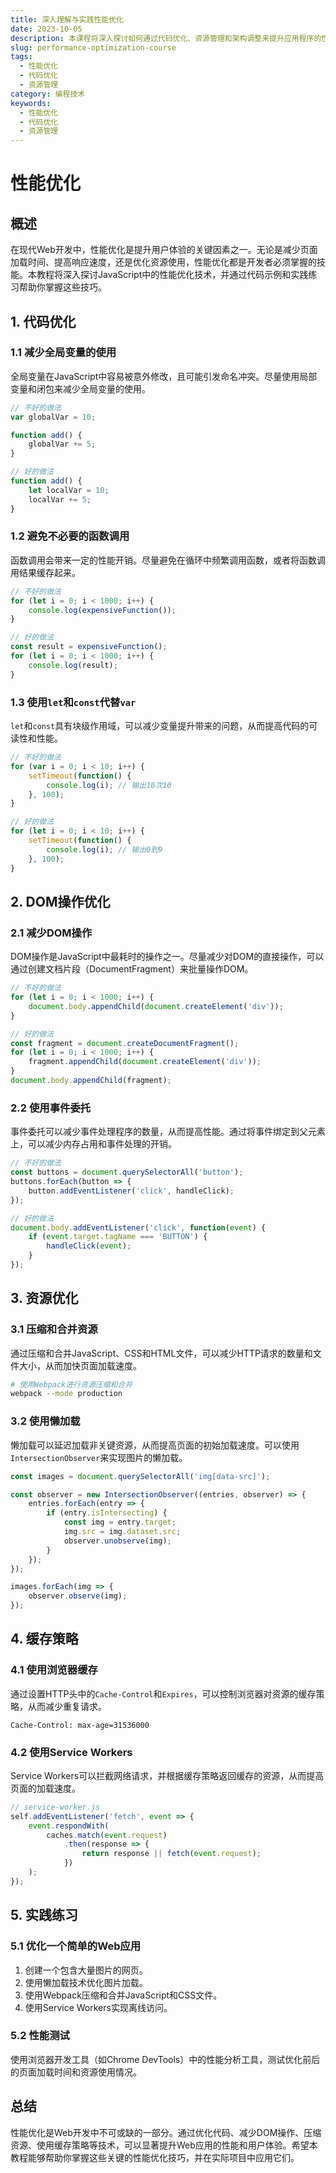 ```yaml
---
title: 深入理解与实践性能优化
date: 2023-10-05
description: 本课程将深入探讨如何通过代码优化、资源管理和架构调整来提升应用程序的性能，涵盖前端和后端的多方面优化策略。
slug: performance-optimization-course
tags:
  - 性能优化
  - 代码优化
  - 资源管理
category: 编程技术
keywords:
  - 性能优化
  - 代码优化
  - 资源管理
---
```


# 性能优化

## 概述

在现代Web开发中，性能优化是提升用户体验的关键因素之一。无论是减少页面加载时间、提高响应速度，还是优化资源使用，性能优化都是开发者必须掌握的技能。本教程将深入探讨JavaScript中的性能优化技术，并通过代码示例和实践练习帮助你掌握这些技巧。

## 1. 代码优化

### 1.1 减少全局变量的使用

全局变量在JavaScript中容易被意外修改，且可能引发命名冲突。尽量使用局部变量和闭包来减少全局变量的使用。

```javascript
// 不好的做法
var globalVar = 10;

function add() {
    globalVar += 5;
}

// 好的做法
function add() {
    let localVar = 10;
    localVar += 5;
}
```

### 1.2 避免不必要的函数调用

函数调用会带来一定的性能开销。尽量避免在循环中频繁调用函数，或者将函数调用结果缓存起来。

```javascript
// 不好的做法
for (let i = 0; i < 1000; i++) {
    console.log(expensiveFunction());
}

// 好的做法
const result = expensiveFunction();
for (let i = 0; i < 1000; i++) {
    console.log(result);
}
```

### 1.3 使用`let`和`const`代替`var`

`let`和`const`具有块级作用域，可以减少变量提升带来的问题，从而提高代码的可读性和性能。

```javascript
// 不好的做法
for (var i = 0; i < 10; i++) {
    setTimeout(function() {
        console.log(i); // 输出10次10
    }, 100);
}

// 好的做法
for (let i = 0; i < 10; i++) {
    setTimeout(function() {
        console.log(i); // 输出0到9
    }, 100);
}
```

## 2. DOM操作优化

### 2.1 减少DOM操作

DOM操作是JavaScript中最耗时的操作之一。尽量减少对DOM的直接操作，可以通过创建文档片段（DocumentFragment）来批量操作DOM。

```javascript
// 不好的做法
for (let i = 0; i < 1000; i++) {
    document.body.appendChild(document.createElement('div'));
}

// 好的做法
const fragment = document.createDocumentFragment();
for (let i = 0; i < 1000; i++) {
    fragment.appendChild(document.createElement('div'));
}
document.body.appendChild(fragment);
```

### 2.2 使用事件委托

事件委托可以减少事件处理程序的数量，从而提高性能。通过将事件绑定到父元素上，可以减少内存占用和事件处理的开销。

```javascript
// 不好的做法
const buttons = document.querySelectorAll('button');
buttons.forEach(button => {
    button.addEventListener('click', handleClick);
});

// 好的做法
document.body.addEventListener('click', function(event) {
    if (event.target.tagName === 'BUTTON') {
        handleClick(event);
    }
});
```

## 3. 资源优化

### 3.1 压缩和合并资源

通过压缩和合并JavaScript、CSS和HTML文件，可以减少HTTP请求的数量和文件大小，从而加快页面加载速度。

```bash
# 使用Webpack进行资源压缩和合并
webpack --mode production
```

### 3.2 使用懒加载

懒加载可以延迟加载非关键资源，从而提高页面的初始加载速度。可以使用`IntersectionObserver`来实现图片的懒加载。

```javascript
const images = document.querySelectorAll('img[data-src]');

const observer = new IntersectionObserver((entries, observer) => {
    entries.forEach(entry => {
        if (entry.isIntersecting) {
            const img = entry.target;
            img.src = img.dataset.src;
            observer.unobserve(img);
        }
    });
});

images.forEach(img => {
    observer.observe(img);
});
```

## 4. 缓存策略

### 4.1 使用浏览器缓存

通过设置HTTP头中的`Cache-Control`和`Expires`，可以控制浏览器对资源的缓存策略，从而减少重复请求。

```http
Cache-Control: max-age=31536000
```

### 4.2 使用Service Workers

Service Workers可以拦截网络请求，并根据缓存策略返回缓存的资源，从而提高页面的加载速度。

```javascript
// service-worker.js
self.addEventListener('fetch', event => {
    event.respondWith(
        caches.match(event.request)
            .then(response => {
                return response || fetch(event.request);
            })
    );
});
```

## 5. 实践练习

### 5.1 优化一个简单的Web应用

1. 创建一个包含大量图片的网页。
2. 使用懒加载技术优化图片加载。
3. 使用Webpack压缩和合并JavaScript和CSS文件。
4. 使用Service Workers实现离线访问。

### 5.2 性能测试

使用浏览器开发工具（如Chrome DevTools）中的性能分析工具，测试优化前后的页面加载时间和资源使用情况。

## 总结

性能优化是Web开发中不可或缺的一部分。通过优化代码、减少DOM操作、压缩资源、使用缓存策略等技术，可以显著提升Web应用的性能和用户体验。希望本教程能够帮助你掌握这些关键的性能优化技巧，并在实际项目中应用它们。